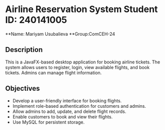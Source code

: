 # Airline Reservation System Student ID: 240141005
**Name: Mariyam Usubalieva
**Group:ComCEH-24

##  Description
This is a JavaFX-based desktop application for booking airline tickets. The system allows users to register, login, view available flights, and book tickets. Admins can manage flight information.

##  Objectives
- Develop a user-friendly interface for booking flights.
- Implement role-based authentication for customers and admins.
- Allow admins to add, update, and delete flight records.
- Enable customers to book and view their flights.
- Use MySQL for persistent storage.
